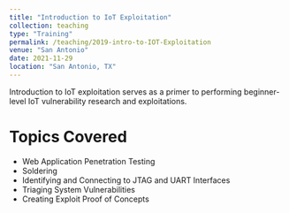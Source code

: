 ```yaml
---
title: "Introduction to IoT Exploitation"
collection: teaching
type: "Training"
permalink: /teaching/2019-intro-to-IOT-Exploitation
venue: "San Antonio"
date: 2021-11-29
location: "San Antonio, TX"
---
```


Introduction to IoT exploitation serves as a primer to performing beginner-level IoT vulnerability research and exploitations.  

Topics Covered
=====
* Web Application Penetration Testing
* Soldering
* Identifying and Connecting to JTAG and UART Interfaces
* Triaging System Vulnerabilities
* Creating Exploit Proof of Concepts